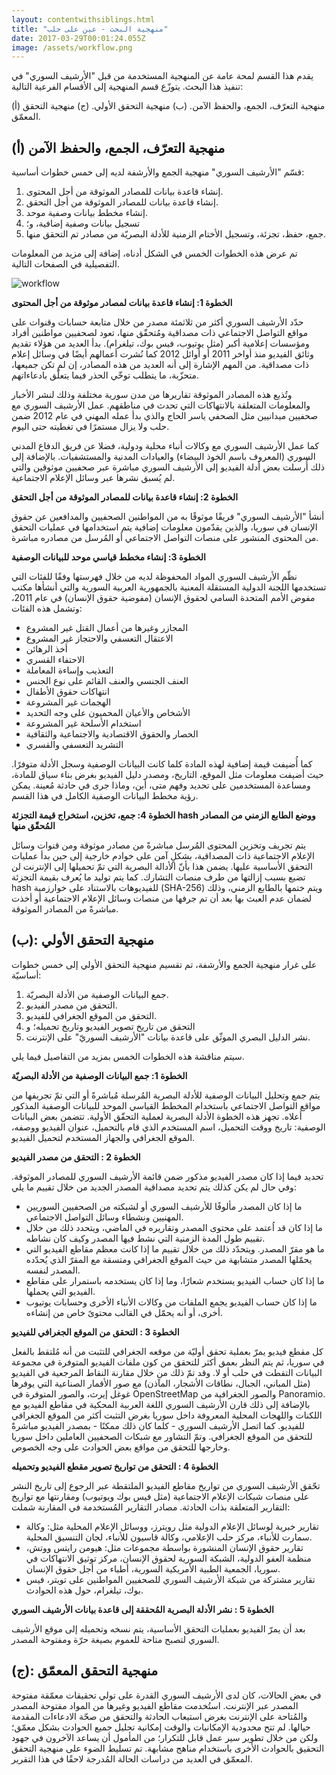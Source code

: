 ```yaml
---
layout: contentwithsiblings.html
title: "منهجية البحث - عين على حلب"
date: 2017-03-29T00:01:24.055Z
image: /assets/workflow.png
---
```


يقدم هذا القسم لمحة عامة عن المنهجية المستخدمة من قبل "الأرشيف السوري" في تنفيذ هذا البحث. يتوزّع قسم المنهجية إلى الأقسام الفرعية التالية:

(أ) منهجية التعرّف، الجمع، والحفظ الآمن.
(ب) منهجية التحقق الأولي.
(ج) منهجية التحقق المعمّق.

## (أ) منهجية التعرّف، الجمع، والحفظ الآمن

قسّم "الأرشيف السوري" منهجية الجمع والأرشفة لديه إلى خمس خطوات أساسية:

1. إنشاء قاعدة بيانات للمصادر الموثوقة من أجل المحتوى.
2. إنشاء قاعدة بيانات للمصادر الموثوقة من أجل التحقق.
3. إنشاء مخطط بيانات وصفية موحد.
4. تسجيل بيانات وصفية إضافية، و؛
5. جمع، حفظ، تجزئة، وتسجيل الأختام الزمنية للأدلة البصريّة من مصادر تم التحقق منها.

تم عرض هذه الخطوات الخمس في الشكل أدناه، إضافة إلى مزيد من المعلومات التفصيلية في الصفحات التالية.

![workflow](/assets/workflow.png)

**الخطوة 1: إنشاء قاعدة بيانات لمصادر موثوقة من أجل المحتوى**

حدّد الأرشيف السوري أكثر من ثلاثمئة مصدر من خلال متابعة حسابات وقنوات على مواقع التواصل الاجتماعي ذات مصداقية ومُتحقّق منها، تعود لصحفيين مواطنين أفراد ومؤسسات إعلامية أكبر (مثل يوتيوب، فيس بوك، تيلغرام). بدأ العديد من هؤلاء تقديم وثائق الفيديو منذ أواخر 2011 أو أوائل 2012 كما نُشرت أعمالهم أيضًا في وسائل إعلام ذات مصداقية. من المهم الإشارة إلى أنه العديد من هذه المصادر، إن لم تكن جميعها، متحزّبة، ما يتطلب توخّي الحذر فيما يتعلّق بادعاءاتهم.

وتُذيع هذه المصادر الموثوقة تقاريرها من مدن سورية مختلفة وذلك لنشر الأخبار والمعلومات المتعلقة بالانتهاكات التي تحدث في مناطقهم. عمل الأرشيف السوري مع صحفيين ميدانيين مثل الصحفي ياسر الحاج والذي بدأ عمله المهني في عام 2012 ضمن حلب ولا يزال مستمرًا في تغطيته حتى اليوم.

كما عمل الأرشيف السوري مع وكالات أنباء محلية ودولية، فضلا عن فريق الدفاع المدني السوري (المعروف باسم الخوذ البيضاء) والعيادات المدنية والمستشفيات. بالإضافة إلى ذلك أُرسلت بعض أدلة الفيديو إلى الأرشيف السوري مباشرة عبر صحفيين موثوقين والتي لم يُسبق نشرها عبر وسائل الإعلام الاجتماعية.

**الخطوة 2: إنشاء قاعدة بيانات للمصادر الموثوقة من أجل التحقق**

أنشأ "الأرشيف السوري" فريقًا موثوقًا به من المواطنين الصحفيين والمدافعين عن حقوق الإنسان في سوريا، والذين يقدّمون معلومات إضافية يتم استخدامها في عمليات التحقق من المحتوى المنشور على منصات التواصل الاجتماعي أو المُرسل من مصادره مباشرة.

**الخطوة 3: إنشاء مخطط قياسي موحد للبيانات الوصفية**

نظّم الأرشيف السوري المواد المحفوظة لديه من خلال فهرستها وفقًا للفئات التي تستخدمها اللجنة الدولية المستقلة المعنية بالجمهورية العربية السورية والتي أنشأها مكتب مفوض الأمم المتحدة السامي لحقوق الإنسان (مفوضية حقوق الإنسان) في عام 2011، وتشمل هذه الفئات:

* المجازر وغيرها من أعمال القتل غير المشروع
* الاعتقال التعسفي والاحتجاز غير المشروع
* أخذ الرهائن
* الاحتفاء القسري
* التعذيب وإساءة المعاملة
* العنف الجنسي والعنف القائم على نوع الجنس
* انتهاكات حقوق الأطفال
* الهجمات غير المشروعة
* الأشخاص والأعيان المحميون على وجه التحديد
* استخدام الأسلحة غير المشروعة
* الحصار والحقوق الاقتصادية والاجتماعية والثقافية
* التشريد التعسفي والقسري

كما أُضيفت قيمة إضافية لهذه المادة كلما كانت البيانات الوصفية وسجل الأدلة متوفرًا. حيث أضيفت معلومات مثل الموقع، التاريخ، ومصدر دليل الفيديو بغرض بناء سياق للمادة، ومساعدة المستخدمين على تحديد وفهم متى، أين، وماذا جرى في حادثة مُعينة. يمكن رؤية مخطط البيانات الوصفية الكامل في هذا القسم.

**الخطوة 4: جمع، تخزين، استخراج قيمة التجزئة hash ووضع الطابع الزمني من المصادر المُحقّق منها**

يتم تجريف وتخزين المحتوى المُرسل مباشرةً من مصادر موثوقة ومن قنوات وسائل الإعلام الاجتماعية ذات المصداقية، بشكلٍ آمن على خوادم خارجية إلى حين بدأ عمليات التحقق الأساسية عليها. يضمن هذا بأنّ الأدالة البصرية التي تمّ تحميلها إلى الإنترنت لن تضيع بسبب إزالتها من طرف منصات التشارك. كما يتم توليد ما يُعرف بقيمة التجزئة hash للفيديوهات بالاستناد على خوارزمية (SHA-256) ويتم ختمها بالطابع الزمني، وذلك لضمان عدم العبث بها بعد أن تم جرفها من منصات وسائل الإعلام الاجتماعية أو أخذت مباشرةً من المصادر الموثوقة.

## (ب): منهجية التحقق الأولي

على غرار منهجية الجمع والأرشفة، تم تقسيم منهجية التحقق الأولي إلى خمس خطوات أساسيّة:

1. جمع البيانات الوصفية من الأدلة البصريّة.
2. التحقق من مصدر الفيديو.
3. التحقق من الموقع الجغرافي للفيديو.
4. التحقق من تاريخ تصوير الفيديو وتاريخ تحميله؛ و
5. نشر الدليل البصري الموثّق على قاعدة بيانات "الأرشيف السوريّ" على الإنترنت.

سيتم مناقشة هذه الخطوات الخمس بمزيد من التفاصيل فيما يلي.

**الخطوة 1: جمع البيانات الوصفية من الأدلة البصريّة**

يتم جمع وتحليل البيانات الوصفية للأدلة البصرية المُرسلة مُباشرةً أو التي تمّ تجريفها من مواقع التواصل الاجتماعي باستخدام المخطط القياسي الموحد للبيانات الوصفية المذكور أعلاه. تجهز هذه الخطوة الأدلة البصرية لعملية التحقّق الأولية. تتضمن بعض البيانات الوصفية: تاريخ ووقت التحميل، اسم المستخدم الذي قام بالتحميل، عنوان الفيديو ووصفه، الموقع الجغرافي والجهاز المستخدم لتحميل الفيديو.

**الخطوة 2 : التحقق من مصدر الفيديو**

تحديد فيما إذا كان مصدر الفيديو مذكور ضمن قائمة الأرشيف السوري للمصادر الموثوقة. وفي حال لم يكن كذلك يتم تحديد مصداقية المصدر الجديد من خلال تقييم ما يلي:

* ما إذا كان المصدر مألوفًا للأرشيف السوري أو لشبكته من الصحفيين السوريين المهنيين ونشطاء وسائل التواصل الاجتماعي.
* ما إذا كان قد اُعتمد على محتوى المصدر وتقاريره في الماضي، ويتحدد ذلك من خلال تقييم طول المدة الزمنية التي نشط فيها المصدر وكيف كان نشاطه.
* ما هو مقرّ المصدر. ويتحدّد ذلك من خلال تقييم ما إذا كانت معظم مقاطع الفيديو التي يحمّلها المصدر متشابهة من حيث الموقع الجغرافي ومتسقة مع المقرّ الذي يُحدّده المصدر لنفسه.
* ما إذا كان حساب الفيديو يستخدم شعارًا، وما إذا كان يستخدمه باستمرار على مقاطع الفيديو التي يحملها.
* ما إذا كان حساب الفيديو يجمع الملفات من وكالات الأنباء الأخرى وحسابات يوتيوب أخرى، أو أنه يحمّل في القالب محتوىً خاص من إنشاءه.

**الخطوة 3 : التحقق من الموقع الجغرافي للفيديو**

كل مقطع فيديو يمرّ بعملية تحقق أوليّة من موقعه الجغرافي للتثبت من أنه مُلتقط بالفعل في سوريا، ثم يتم النظر بعمق أكثر للتحقق من كون ملفات الفيديو المتوفرة في مجموعة البيانات التقطت في حلب أو لا. وقد تمّ ذلك من خلال مقارنة النقاط المرجعية في الفيديو (مثل المباني، الجبال، نطاقات الأشجار، المآذن) مع صور الأقمار الصناعية التي يوفرها غوغل إيرث، والصور المتوفرة في OpenStreetMap والصور الجغرافية من Panoramio. بالإضافة إلى ذلك قارن الأرشيف السوري اللغة العربية المحكية في مقاطع الفيديو مع اللكنات واللهجات المحلية المعروفة داخل سوريا بغرض التثبت أكثر من الموقع الجغرافي للفيديو. كما اتصل الأرشيف السوري - كلما كان ذلك ممكنًا - بمصدر الفيديو مباشرةً للتحقق من الموقع الجغرافي. وتمّ التشاور مع شبكات الصحفيين العاملين داخل سوريا وخارجها للتحقق من مواقع بعض الحوادث على وجه الخصوص.

**الخطوة 4 : التحقق من تواريخ تصوير مقطع الفيديو وتحميله**

تحّقق الأرشيف السوري من تواريخ مقاطع الفيديو الملتقطة عبر الرجوع إلى تاريخ النشر على منصات شبكات الإعلام الاجتماعية (مثل فيس بوك ويوتيوب) ومقارنتها مع تواريخ التقارير المتعلقة بذات الحادثة. مصادر التقارير المُستخدمة في المقارنة شملت:

*   تقارير خبرية لوسائل الإعلام الدولية مثل رويترز، ووسائل الإعلام المحلية مثل: وكالة سمارت للأنباء، مركز حلب الإعلامي، وكالة قاسيون للأنباء، لجان التنسيق المحلية.
*   تقارير حقوق الإنسان المنشورة بواسطة مجموعات مثل: هيومن رايتس ووتش، منظمة العفو الدولية، الشبكة السورية لحقوق الإنسان، مركز توثيق الانتهاكات في سوريا، الجمعية الطبية الأمريكية السورية، أطباء من أجل حقوق الإنسان.
*   تقارير مشتركة من شبكة الأرشيف السوري للصحفيين المواطنين على تويتر، فيس بوك، تيلغرام، حول هذه الحوادث.

**الخطوة 5 : نشر الأدلة البصرية المُحققة إلى قاعدة بيانات الأرشيف السوري**

بعد أن يمرّ الفيديو بعمليات التحقق الأساسية، يتم نسخه وتحميله إلى موقع الأرشيف السوري لتصبح متاحة للعموم بصيغة حرّة ومفتوحة المصدر.

## (ج): منهجية التحقق المعمّق

في بعض الحالات، كان لدى الأرشيف السوري القدرة على تولي تحقيقات معمّقة مفتوحة المصدر عبر الإنترنت. استُخدمت مقاطع الفيديو وغيرها من المواد مفتوحة المصدر والمُتاحة على الإنترنت بغرض استيعاب الحادثة والتحقق من صحّة الادعاءات المقدمة حيالها.  لم تتح محدودية الإمكانيات والوقت إمكانية تحليل جميع الحوادث بشكل معمّق؛ ولكن من خلال تطوير سير عمل قابل للتكرار؛ من المأمول أن يساعد الآخرون في جهود التحقيق بالحوادث الأخرى باستخدام مناهج مشابهة. تم تسليط الضوء على منهجية التحقق المعمّق في العديد من دراسات الحالة المُدرجة لاحقًا في هذا التقرير.
